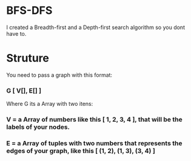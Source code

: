 # BFS-DFS
I created a Breadth-first and a Depth-first search algorithm so you dont have to.

# Struture
You need to pass a graph with this format:

  ### G [ V[], E[] ]
  
Where G its a Array with two itens:

  ### V = a Array of numbers like this [ 1, 2, 3, 4 ], that will be the labels of your nodes.
  ### E = a Array of tuples with two numbers that represents the edges of your graph, like this [ (1, 2), (1, 3), (3, 4) ] 

